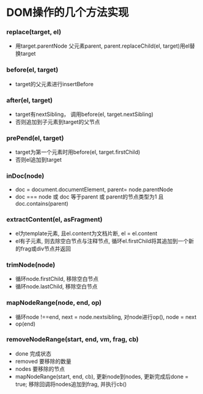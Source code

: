 # DOM操作的几个方法实现

### replace(target, el)
+ 用target.parentNode 父元素parent, parent.replaceChild(el, target)用el替换target

### before(el, target)
+ target的父元素进行insertBefore

### after(el, target)
+ target有nextSibling， 调用before(el, target.nextSibling)
+ 否则追加到子元素到target的父节点

### prePend(el, target)
+ target为第一个元素时用before(el, target.firstChild)
+ 否则el追加到target


### inDoc(node)
+ doc = document.documentElement, parent= node.parentNode
+ doc === node 或 doc 等于parent 或 parent的节点类型为1 且 doc.contains(parent)

### extractContent(el, asFragment)
+ el为template元素, 且el.content为文档片断, el = el.content
+ el有子元素, 则去除空白节点与注释节点, 循环el.firstChild将其追加到一个新的frag或div节点并返回

### trimNode(node)
+ 循环node.firstChild, 移除空白节点
+ 循环node.lastChild, 移除空白节点

### mapNodeRange(node, end, op)
+ 循环node !==end, next = node.nextsibling, 对node进行op(), node = next
+ op(end)

### removeNodeRange(start, end, vm, frag, cb)
+ done 完成状态
+ removed 要移除的数量
+ nodes 要移除的节点
+ mapNodeRange(start, end, cb), 更新node到nodes, 更新完成后done = true; 移除回调将nodes追加到frag, 并执行cb()
